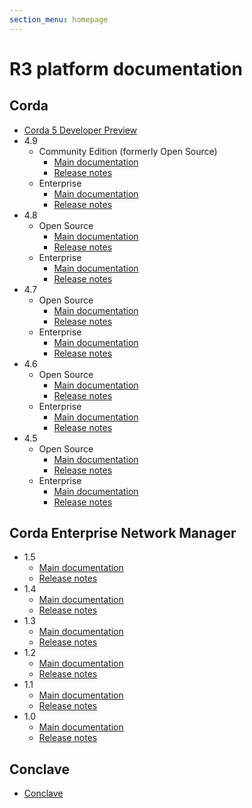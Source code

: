 ```yaml
---
section_menu: homepage
---
```


# R3 platform documentation

## Corda

* [Corda 5 Developer Preview](en/platform/corda/5.0-dev-preview-2.html)
* 4.9
  * Community Edition (formerly Open Source)
    * [Main documentation](en/platform/corda/4.9/community.html)
    * [Release notes](en/platform/corda/4.9/community/release-notes.html)
  * Enterprise
    * [Main documentation](en/platform/corda/4.9/enterprise.html)
    * [Release notes](en/platform/corda/4.9/enterprise/release-notes-enterprise.html)
* 4.8
  * Open Source
    * [Main documentation](en/platform/corda/4.8/open-source.html)
    * [Release notes](en/platform/corda/4.8/open-source/release-notes.html)
  * Enterprise
    * [Main documentation](en/en/platform/corda/4.8/enterprise.html)
    * [Release notes](en/platform/corda/4.8/enterprise/release-notes-enterprise.html)
* 4.7
  * Open Source
    * [Main documentation](en/platform/corda/4.7/open-source.html)
    * [Release notes](en/platform/corda/4.7/open-source/release-notes.html)
  * Enterprise
    * [Main documentation](en/platform/corda/4.7/enterprise.html)
    * [Release notes](en/platform/corda/4.7/enterprise/release-notes-enterprise.html)
* 4.6
  * Open Source
    * [Main documentation](en/platform/corda/4.6/open-source.html)
    * [Release notes](en/platform/corda/4.6/open-source/release-notes.html)
  * Enterprise
    * [Main documentation](en/platform/corda/4.6/enterprise.html)
    * [Release notes](en/platform/corda/4.6/enterprise/release-notes-enterprise.html)
* 4.5
  * Open Source
    * [Main documentation](en/platform/corda/4.5/open-source.html)
    * [Release notes](en/platform/corda/4.5/open-source/release-notes.html)
  * Enterprise
    * [Main documentation](en/platform/corda/4.5/enterprise.html)
    * [Release notes](en/platform/corda/4.5/enterprise/release-notes-enterprise.html)

## Corda Enterprise Network Manager

* 1.5
  * [Main documentation](en/platform/corda/1.5/cenm.html)
  * [Release notes](en/platform/corda/1.5/cenm/release-notes.html)
* 1.4
  * [Main documentation](en/platform/corda/1.4/cenm.html)
  * [Release notes](en/platform/corda/1.4/cenm/release-notes.html)
* 1.3
  * [Main documentation](en/platform/corda/1.3/cenm.html)
  * [Release notes](en/platform/corda/1.3/cenm/release-notes.html)
* 1.2
  * [Main documentation](en/platform/corda/1.2/cenm.html)
  * [Release notes](en/platform/corda/1.2/cenm/release-notes.html)
* 1.1
  * [Main documentation](en/platform/corda/1.1/cenm.html)
  * [Release notes](en/platform/corda/1.1/cenm/release-notes.html)
* 1.0
  * [Main documentation](en/platform/corda/1.0/cenm.html)
  * [Release notes](en/platform/corda/1.0/cenm/release-notes.html)

## Conclave

* [Conclave](en/platform/conclave/conclave-overview.html)
